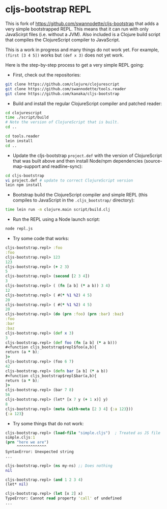 # cljs-bootstrap REPL

This is fork of https://github.com/swannodette/cljs-bootstrap that
adds a very simple bootstrapped REPL. This means that it can run with
only JavaScirpt files (i.e. without a JVM). Also included is a Clojure
build script that compiles the ClojureScript compiler to JavaScript.

This is a work in progress and many things do not work yet. For
example, `(first [3 4 5])` works but `(def x 3)` does not yet work.

Here is the step-by-step process to get a very simple REPL going:

* First, check out the repositories:

```bash
git clone https://github.com/clojure/clojurescript
git clone https://github.com/swannodette/tools.reader
git clone https://github.com/kanaka/cljs-bootstrap
```

* Build and install the regular ClojureScript compiler and patched
  reader:

```bash
cd clojurescript
time ./script/build
# Note the version of ClojureScript that is built.
cd ..

cd tools.reader
lein install
cd ..
```

* Update the cljs-bootstrap `project.def` with the version of
  ClojureScript that was built above and then install Node/npm
  dependencies (source-map-support and readline-sync):

```bash
cd cljs-bootstrap
vi project.def # update to correct ClojureScript version
lein npm install
```

* Bootstrap build the ClojureScript compiler and simple REPL (this
  compiles to JavaScript in the `.cljs_bootstrap/` directory):

```bash
time lein run -m clojure.main script/build.clj
```

* Run the REPL using a Node launch script:

```bash
node repl.js
```

* Try some code that works:

```clojure
cljs-bootstrap.repl> :foo
:foo
cljs-bootstrap.repl> 123
123
cljs-bootstrap.repl> (+ 2 3)
5
cljs-bootstrap.repl> (second [2 3 4])
3
cljs-bootstrap.repl> ( (fn [a b] (* a b)) 3 4)
12
cljs-bootstrap.repl> ( #(* %1 %2) 4 5)
20
cljs-bootstrap.repl> ( #(* %1 %2) 4 5)
20
cljs-bootstrap.repl> (do (prn :foo) (prn :bar) :baz)
:foo
:bar
:baz
cljs-bootstrap.repl> (def x 3)
3
cljs-bootstrap.repl> (def foo (fn [a b] (* a b)))
#<function cljs_bootstrap$repl$foo(a,b){
return (a * b);
}>
cljs-bootstrap.repl> (foo 6 7)
42
cljs-bootstrap.repl> (defn bar [a b] (* a b))
#<function cljs_bootstrap$repl$bar(a,b){
return (a * b);
}>
cljs-bootstrap.repl> (bar 7 8)
56
cljs-bootstrap.repl> (let* [x 7 y (+ 1 x)] y)
8
cljs-bootstrap.repl> (meta (with-meta [2 3 4] {:a 123}))
{:a 123}
```

* Try some things that do not work:

```clojure
cljs-bootstrap.repl> (load-file "simple.cljs")  ; Treated as JS file
simple.cljs:1
(prn "here we are")
     ^^^^^^^^^^^^^
SyntaxError: Unexpected string
...

cljs-bootstrap.repl> (ns my-ns) ;; Does nothing
nil

cljs-bootstrap.repl> (and 1 2 3 4)
(let* nil)

cljs-bootstrap.repl> (let [x 2] x)
TypeError: Cannot read property 'call' of undefined
...


```
